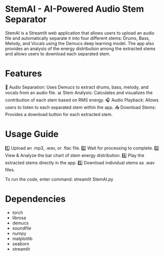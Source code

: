 # StemAI - AI-Powered Audio Stem Separator

StemAI is a Streamlit web application that allows users to upload an audio file and automatically separate it into four different stems: Drums, Bass, Melody, and Vocals using the Demucs deep learning model. The app also provides an analysis of the energy distribution among the extracted stems and allows users to download each separated stem.

# Features
🎤 Audio Separation: Uses Demucs to extract drums, bass, melody, and vocals from an audio file.
📊 Stem Analysis: Calculates and visualizes the contribution of each stem based on RMS energy.
🎧 Audio Playback: Allows users to listen to each separated stem within the app.
📥 Download Stems: Provides a download button for each extracted stem.

# Usage Guide
1️⃣ Upload an .mp3, .wav, or .flac file.
2️⃣ Wait for processing to complete.
3️⃣ View & Analyze the bar chart of stem energy distribution.
4️⃣ Play the extracted stems directly in the app.
5️⃣ Download individual stems as .wav files.


To run the code, enter command: streamlit StemAI.py

# Dependencies
- torch
- librosa
- demucs
- soundfile
- numpy
- matplotlib
- seaborn
- streamlit
